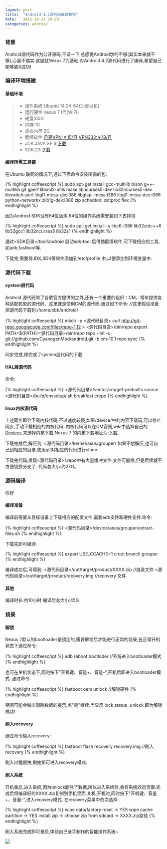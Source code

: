 ```yaml
---
layout: post
title:  "Android 4.2源代码编译教程"
date:   2015-10-21 20:20
categories: android
---
```


### 背景

Android源代码作为公开源码,不读一下,总感觉Android学的不够(其实本来就不够),心里不踏实.这里就Nexus 7为基础,对Android 4.2源代码进行了编译,希望自己能够装X成功!

### 编译环境搭建

#### 基础环境

>* 操作系统:Ubuntu 14.04-64位(虚拟机)
>* 运行硬件:nexus 7 I代(WIFI)
>* 硬盘:60G
>* 内存:1G
>* 虚拟内存:2G
>* 翻墙软件:[月亮VPN:￥15/月](http://www.yueliang123.com/)   [VPN333:￥18/月](http://www.vpn333.cn)
>* JDK:JAVA SE 6 [下载](http://www.oracle.com/technetwork/java/javase/archive-139210.html)
>* SDK:23 [下载](http://developer.android.com/sdk/installing/adding-packages.html)

#### 编译所需工具链

在Ubuntu 联网的情况下,通过下面命令安装所需的包:

{% highlight coffeescript %}
sudo apt-get install gcc-multilib bison g++-multilib git gperf libxml2-utils make libncurses5-dev lib32ncurses5-dev libswitch-perl libgl1-mesa-glx:i386 libglapi-mesa:i386 libgl1-mesa-dev:i386 python-networkx zlib1g-dev:i386 zip schedtool xsltproc flex 
{% endhighlight %}

因为Android SDK没有64位版本,64位的操作系统需安装如下支持包:

{% highlight coffeescript %}
sudo apt-get install -y libc6-i386 lib32stdc++6 lib32gcc1 lib32ncurses5 lib32z1
{% endhighlight %}

通过<SDK目录>/tool/android 启动sdk-tool,后借助翻墙软件,可下载相应的工具,如adb,fastboot等.

下载完,需要将JDK,SDK等软件添加到/etc/profile 中,以便添加到环境变量中.

### 源代码下载

#### system层代码

Android 源代码除了谷歌官方提供的之外,还有一个重要的组织：CM，常年提供各种适配机型的源代码．这里就是使用CM的源代码.通过如下命令:
//这里假设准备把源代码下载到:/home/xbb/android/

{% highlight coffeescript %}
mkdir -p <源代码目录>
curl http://git-repo.googlecode.com/files/repo-1.12 > <源代码目录>/bin/repo
export PATH=${PATH}:<源代码目录>/bin/repo
repo -init -u git://github.com/CyanogenMod/android.git -b cm-10.1
repo sync
{% endhighlight %}

同步完成,即完成了system层代码的下载.

#### HAL层源代码

命令:

{% highlight coffeescript %}
<源代码目录>/ventor/cm/get-prebuilts
source <源代码目录>/build/envsetup/.sh
breakfast crepo
{% endhighlight %}

#### linux内核源代码

上述同步即会下载内核代码,不过速度较慢,如果/device/中的内容下载玩,可以停止同步,手动下载相应的内核代码.
内核代码可以在CM官网,wiki中选择自己的[Devices](https://wiki.cyanogenmod.org/w/Devices) 来选择内核下载
Nexus 7 的内核下载地址为:[下载](https://wiki.cyanogenmod.org/w/Grouper_Info)

下载完成后,解压到:
<源代码目录>/kernel/asus/grouper/ 
如果不想解压,也可自己到相应的目录,使用git对相应的代码进行clone.

下载完代码,发现<源代码目录>/.repo中有大量缓冲文件,文件可删除,但是后续就不方便切换分支了.
代码总大小:约27G。


### 源码编译
你好

#### 编译准备

编译前需要从目标设备上下载相应的配置文件.需要adb支持和硬件支持.命令:

{% highlight coffeescript %}
<源代码目录>/device/asus/grouper/extract-files.sh
{% endhighlight %}

下载完即可编译:

{% highlight coffeescript %}
export USE_CCACHE=1
croot
brunch grouper
{% endhighlight %}

编译成功后,可得到:
<源代码目录>/out/target/product/XXXX.zip //烧录文件
<源代码目录>/out/target/product/recovery.img //recovery 文件

#### 其他

编译时长:约10小时
编译后总大小:45G

### 烧录

#### 解锁

Nexus 7默认的bootloader是锁定的,需要解锁后才能进行正常的烧录,在正常开机状态下通过命令:

{% highlight coffeescript %}
adb reboot bootloder //系统进入bootloader模式
{% endhighlight %}

也可在关机状态下,同时按下"开机键、音量+、音量-",开机后即进入bootloader模式.
通过命令:

{% highlight coffeescript %}
fastboot oem unlock //解锁硬件
{% endhighlight %}

期间可能会弹出删除数据的提示,点"是"继续.当显示 lock status=unlock 即为解锁成功!

#### 刷入recovery

通过命令输入recovery:

{% highlight coffeescript %}
fastboot flash recovery recovery.img //刷入recovery
{% endhighlight %}

刷入过程很快,刷完即可进入recovery模式.

#### 刷入系统

开机重启,进入系统,因为unlock删除了数据,所以进入系统后,会有系统欢迎页面.完成后将编译好的XXXX.zip复制到手机里面.关机,开机时,同时按下"开机键、音量+、音量-",进入recovery模式.
在recovery菜单中依次选择:

{% highlight coffeescript %}
wipe data/factory reset -> YES
wipe cache partition -> YES
install zip -> choose zip from sdcard -> XXXX.zip路径
{% endhighlight %}

刷入系统完成即可重启,体验自己亲手制作的智能操作系统~


![](http://7sbqyv.com1.z0.glb.clouddn.com/Tencent.png)




